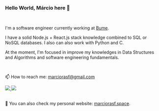 ### Hello World, Márcio here 👋

<br>

I'm a software engineer currently working at [Bume](https://bume.com/).

I have a solid Node.js + React.js stack knowledge combined to SQL or NoSQL databases. I also can also work with Python and C.

At the moment, I'm focused in improve my knowledges in Data Structures and Algorithms and software engineering fundamentals.


<br>

📫 How to reach me: marciorasf@gmail.com

<a href="mailto:marciorasf@gmail.com">
    <img src="https://img.shields.io/badge/Gmail-D14836?style=for-the-badge&logo=gmail&logoColor=white" />    
</a>

<a href="https://www.linkedin.com/in/marciorasf/">
    <img src="https://img.shields.io/badge/LinkedIn-0077B5?style=for-the-badge&logo=linkedin&logoColor=white" />    
</a>
  
<br>

<br>

:telescope:	You can also check my personal website: [marciorasf.space](https://marciorasf.space).
